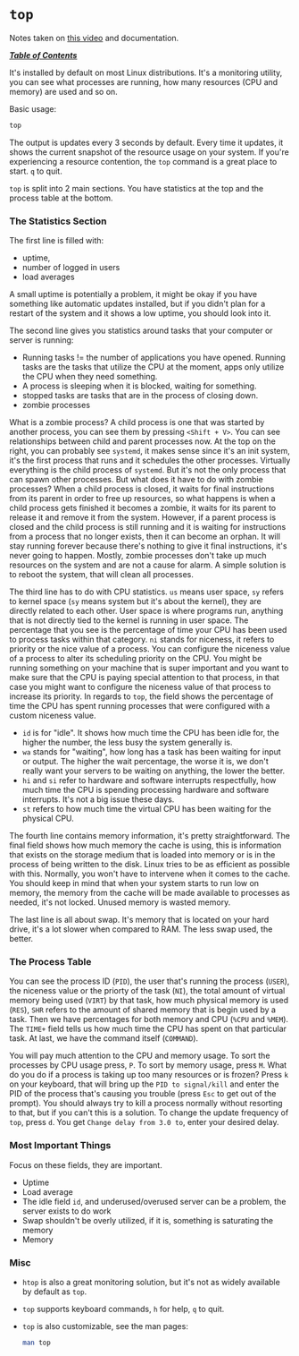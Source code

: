 # `top`

Notes taken on [this video](https://www.youtube.com/watch?v=WsR11EGF9PA) and
documentation.

[***Table of Contents***](/README.md)

It's installed by default on most Linux distributions. It's a monitoring
utility, you can see what processes are running, how many resources (CPU and
memory) are used and so on.

Basic usage:

```bash
top
```

The output is updates every 3 seconds by default. Every time it updates, it
shows the current snapshot of the resource usage on your system. If you're
experiencing a resource contention, the `top` command is a great place to
start. `q` to quit.

`top` is split into 2 main sections. You have statistics at the top and the
process table at the bottom. 

### The Statistics Section 

The first line is filled with: 

- uptime, 
- number of logged in users 
- load averages

A small uptime is potentially a problem, it might be okay if you have something
like automatic updates installed, but if you didn't plan for a restart of the
system and it shows a low uptime, you should look into it. 

The second line gives you statistics around tasks that your computer or server
is running: 

- Running tasks != the number of applications you have opened. Running tasks
are the tasks that utilize the CPU at the moment, apps only utilize the CPU
when they need something. 
- A process is sleeping when it is blocked, waiting for something.
- stopped tasks are tasks that are in the process of closing down. 
- zombie processes

What is a zombie process? A child process is one that was started by another
process, you can see them by pressing `<Shift + V>`. You can see relationships
between child and parent processes now. At the top on the right, you can
probably see `systemd`, it makes sense since it's an init system, it's the
first process that runs and it schedules the other processes. Virtually
everything is the child process of `systemd`. But it's not the only process
that can spawn other processes. But what does it have to do with zombie
processes? When a child process is closed, it waits for final instructions from
its parent in order to free up resources, so what happens is when a child
process gets finished it becomes a zombie, it waits for its parent to release
it and remove it from the system. However, if a parent process is closed and
the child process is still running and it is waiting for instructions from a
process that no longer exists, then it can become an orphan. It will stay
running forever because there's nothing to give it final instructions, it's
never going to happen. Mostly, zombie processes don't take up much resources on
the system and are not a cause for alarm. A simple solution is to reboot the
system, that will clean all processes.

The third line has to do with CPU statistics. `us` means user space, `sy`
refers to kernel space (`sy` means system but it's about the kernel), they are
directly related to each other. User space is where programs run, anything that
is not directly tied to the kernel is running in user space. The percentage
that you see is the percentage of time your CPU has been used to process tasks
within that category. `ni` stands for niceness, it refers to priority or the
nice value of a process. You can configure the niceness value of a process to
alter its scheduling priority on the CPU. You might be running something on
your machine that is super important and you want to make sure that the CPU is
paying special attention to that process, in that case you might want to
configure the niceness value of that process to increase its priority. In
regards to `top`, the field shows the percentage of time the CPU has spent
running processes that were configured with a custom niceness value.

- `id` is for "idle". It shows how much time the CPU has been idle for, the
higher the number, the less busy the system generally is.
- `wa` stands for "waiting", how long has a task has been waiting for input or
output. The higher the wait percentage, the worse it is, we don't really want
your servers to be waiting on anything, the lower the better.
- `hi` and `si` refer to hardware and software interrupts respectfully, how
much time the CPU is spending processing hardware and software interrupts. It's
not a big issue these days.
- `st` refers to how much time the virtual CPU has been waiting for the
physical CPU.

The fourth line contains memory information, it's pretty straightforward. The
final field shows how much memory the cache is using, this is information that
exists on the storage medium that is loaded into memory or is in the process of
being written to the disk. Linux tries to be as efficient as possible with
this. Normally, you won't have to intervene when it comes to the cache. You
should keep in mind that when your system starts to run low on memory, the
memory from the cache will be made available to processes as needed, it's not
locked. Unused memory is wasted memory.

The last line is all about swap. It's memory that is located on your hard
drive, it's a lot slower when compared to RAM. The less swap used, the better.

### The Process Table

You can see the process ID (`PID`), the user that's running the process
(`USER`), the niceness value or the priorty of the task (`NI`), the total
amount of virtual memory being used (`VIRT`) by that task, how much physical
memory is used (`RES`), `SHR` refers to the amount of shared memory that is 
begin used by a task. Then we have percentages for both memory and CPU (`%CPU`
and `%MEM`). The `TIME+` field tells us how much time the CPU has spent on that
particular task. At last, we have the command itself (`COMMAND`).

You will pay much attention to the CPU and memory usage. To sort the processes
by CPU usage press, `P`. To sort by memory usage, press `M`. What do you do if
a process is taking up too many resources or is frozen? Press `k` on your
keyboard, that will bring up the `PID to signal/kill` and enter the PID of the
process that's causing you trouble (press `Esc` to get out of the prompt). You
should always try to kill a process normally without resorting to that, but if
you can't this is a solution. To change the update frequency of `top`, press
`d`. You get `Change delay from 3.0 to`, enter your desired delay. 

### Most Important Things

Focus on these fields, they are important.

- Uptime
- Load average
- The idle field `id`, and underused/overused server can be a problem, the
  server exists to do work
- Swap shouldn't be overly utilized, if it is, something is saturating the
  memory
- Memory

### Misc

- `htop` is also a great monitoring solution, but it's not as widely available
by default as `top`.
- `top` supports keyboard commands, `h` for help, `q` to quit.
- `top` is also customizable, see the man pages:

  ```bash
  man top
  ```
